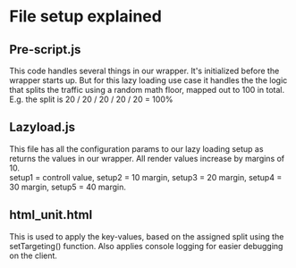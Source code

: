 # File setup explained
## Pre-script.js
This code handles several things in our wrapper. It's initialized before the wrapper starts up. But for this lazy loading use case it handles the the logic that splits the traffic using a random math floor, mapped out to 100 in total.  
E.g. the split is 20 / 20 / 20 / 20 / 20 = 100%


## Lazyload.js 
This file has all the configuration params to our lazy loading setup as returns the values in our wrapper. All render values increase by margins of 10.  
setup1 = controll value, setup2 = 10 margin, setup3 = 20 margin, setup4 = 30 margin, setup5 = 40 margin.

## html_unit.html
This is used to apply the key-values, based on the assigned split using the setTargeting() function. Also applies console logging for easier debugging on the client.

